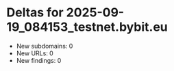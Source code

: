 # Deltas for 2025-09-19_084153_testnet.bybit.eu
- New subdomains: 0
- New URLs: 0
- New findings: 0
